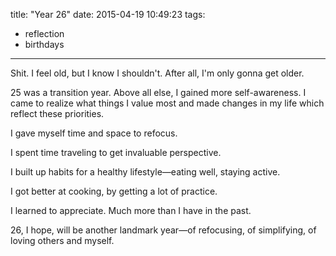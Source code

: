 title: "Year 26"
date: 2015-04-19 10:49:23
tags:
  - reflection
  - birthdays
---

Shit. I feel old, but I know I shouldn't. After all, I'm only gonna get older.

25 was a transition year. Above all else, I gained more self-awareness. I came to realize what things I value most and made changes in my life which reflect these priorities.

I gave myself time and space to refocus.

I spent time traveling to get invaluable perspective.

I built up habits for a healthy lifestyle—eating well, staying active.

I got better at cooking, by getting a lot of practice.

I learned to appreciate. Much more than I have in the past.

26, I hope, will be another landmark year—of refocusing, of simplifying, of loving others and myself.
